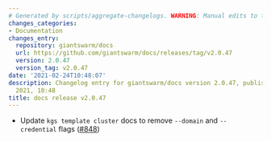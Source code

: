 ```yaml
---
# Generated by scripts/aggregate-changelogs. WARNING: Manual edits to this files will be overwritten.
changes_categories:
- Documentation
changes_entry:
  repository: giantswarm/docs
  url: https://github.com/giantswarm/docs/releases/tag/v2.0.47
  version: 2.0.47
  version_tag: v2.0.47
date: '2021-02-24T10:48:07'
description: Changelog entry for giantswarm/docs version 2.0.47, published on 24 February
  2021, 10:48
title: docs release v2.0.47
---
```


- Update `kgs template cluster` docs to remove `--domain` and `--credential` flags ([#848](https://github.com/giantswarm/docs/pull/848))
